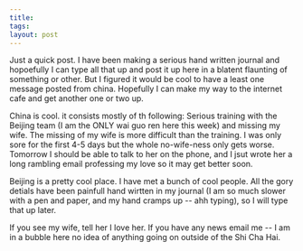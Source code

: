 ```yaml
---
title: 
tags: 
layout: post
---
```

Just a quick post.  I have been making a serious hand written journal and hopoefully I can type all that up and post it up here in a blatent flaunting of something or other.  But I figured it would be cool to have a least one message posted from china.  Hopefully I can make my way to the internet cafe and get another one or two up.  



China is cool.  it consists mostly of th following: Serious training with the Beijing team (I am the ONLY wai guo ren here this week) and missing my wife.  The missing of my wife is more difficult than the training.  I was only sore for the first 4-5 days but the whole no-wife-ness only gets worse.  Tomorrow I should be able to talk to her on the phone, and I jsut wrote her a long rambling email professing my love so it may get better soon.



Beijing is a pretty cool place.  I have met a bunch of cool people.  All the gory detials have been painfull hand wirtten in my journal (I am so much slower with a pen and paper, and my hand cramps up -- ahh typing), so I will type that up later. 



If you see my wife, tell her I love her.  If you have any news email me -- I am in a bubble here no idea of anything going on outside of the Shi Cha Hai.  
